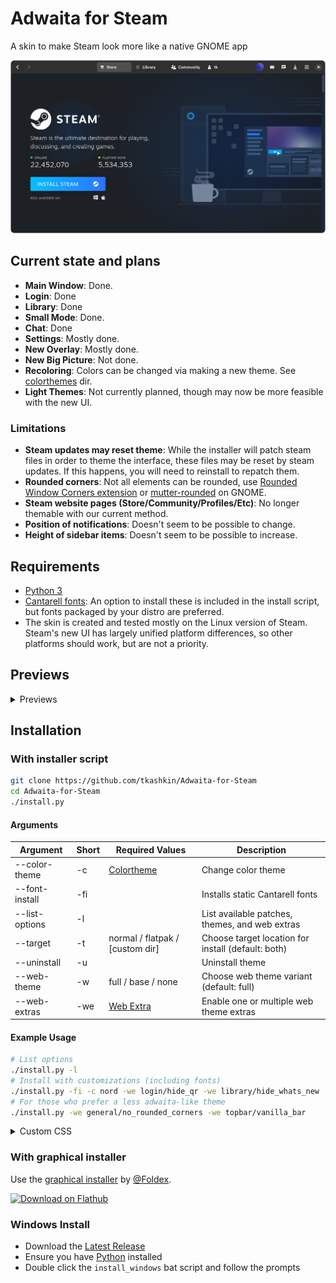 # Adwaita for Steam

A skin to make Steam look more like a native GNOME app

<p align="center"><img src="screenshot.png?raw=true"/></p>

## Current state and plans

* **Main Window**: Done.
* **Login**: Done
* **Library**: Done
* **Small Mode**: Done.
* **Chat**: Done
* **Settings**: Mostly done.
* **New Overlay**: Mostly done.
* **New Big Picture**: Not done.
* **Recoloring**: Colors can be changed via making a new theme. See [colorthemes](colorthemes) dir.
* **Light Themes**: Not currently planned, though may now be more feasible with the new UI.

### Limitations

* **Steam updates may reset theme**: While the installer will patch steam files in order to theme the interface, these files may be reset by steam updates. If this happens, you will need to reinstall to repatch them.
* **Rounded corners**: Not all elements can be rounded, use [Rounded Window Corners extension](https://github.com/yilozt/rounded-window-corners) or [mutter-rounded](https://github.com/yilozt/mutter-rounded) on GNOME.
* **Steam website pages (Store/Community/Profiles/Etc)**: No longer themable with our current method.
* **Position of notifications**: Doesn't seem to be possible to change.
* **Height of sidebar items**: Doesn't seem to be possible to increase.

## Requirements

* [Python 3](https://www.python.org/downloads/)
* [Cantarell fonts](https://gitlab.gnome.org/GNOME/cantarell-fonts): An option to install these is included in the install script, but fonts packaged by your distro are preferred.
* The skin is created and tested mostly on the Linux version of Steam. Steam's new UI has largely unified platform differences, so other platforms should work, but are not a priority.

## Previews

<details><summary>Previews</summary>

### Adwaita

![Adwaita](/colorthemes/adwaita/preview.png?raw=true)

### Breeze

![Breeze](/colorthemes/breeze/preview.png?raw=true)

### Catppuccin-Frappe

![Catppuccin-Frappe](/colorthemes/catppuccin-frappe/preview.png?raw=true)

### Catppuccin-Macchiato

![Catppuccin-Macchiato](/colorthemes/catppuccin-macchiato/preview.png?raw=true)

### Catppuccin-Mocha

![Catppuccin-Mocha](/colorthemes/catppuccin-mocha/preview.png?raw=true)

### Dracula

![Dracula](/colorthemes/dracula/preview.png?raw=true)

### Gruvbox

![Gruvbox](/colorthemes/gruvbox/preview.png?raw=true)

### Kate

![Kate](/colorthemes/kate/preview.png?raw=true)

### Metro

![Metro](/colorthemes/metro/preview.png?raw=true)

### Nord

![Nord](/colorthemes/nord/preview.png?raw=true)

### One Pro

![One Pro](/colorthemes/one-pro/preview.png?raw=true)

### Pop

![Pop](/colorthemes/pop/preview.png?raw=true)

### Tokyo Night

![Tokyo Night](/colorthemes/tokyo-night/preview.png?raw=true)

### Tomorrow Night

![Tomorrow Night](/colorthemes/tomorrow-night/preview.png?raw=true)

### Yaru

![Yaru](/colorthemes/yaru/preview.png?raw=true)

</details>

## Installation

### With installer script

```bash
git clone https://github.com/tkashkin/Adwaita-for-Steam
cd Adwaita-for-Steam
./install.py
```

#### Arguments

| Argument         | Short  | Required Values                  | Description                                              |
| ---------------- | ------ | -------------------------------- | -------------------------------------------------------- |
| --color-theme    | -c     | [Colortheme](colorthemes)        | Change color theme                                       |
| --font-install   | -fi    |                                  | Installs static Cantarell fonts                          |
| --list-options   | -l     |                                  | List available patches, themes, and web extras           |
| --target         | -t     | normal / flatpak / [custom dir]  | Choose target location for install (default: both)       |
| --uninstall      | -u     |                                  | Uninstall theme                                          |
| --web-theme      | -w     | full / base / none               | Choose web theme variant (default: full)                 |
| --web-extras     | -we    | [Web Extra](web/extras)          | Enable one or multiple web theme extras                  |

#### Example Usage

```bash
# List options
./install.py -l
# Install with customizations (including fonts)
./install.py -fi -c nord -we login/hide_qr -we library/hide_whats_new
# For those who prefer a less adwaita-like theme
./install.py -we general/no_rounded_corners -we topbar/vanilla_bar
```

<details><summary>Custom CSS</summary>

If you wish to include your own custom CSS, `-we` supports passing arbitrary css files:

`./install.py -we ~/path/to/wherever/custom.css`

This is capable of overriding any of the current [css variables](https://github.com/tkashkin/Adwaita-for-Steam/blob/master/web/base/_root.css):

```css
:root
{
	--bg: #FF0000;
	--fg: #000000;
}
```

For more advanced edits, you should reference [Inspecting Steam](https://github.com/tkashkin/Adwaita-for-Steam/tree/master/web#inspecting-steam)

**Warning:** It is entirely possible to cause UI breakages using this feature. Please disable any custom css before troubleshooting or submitting issues.

</details>

### With graphical installer

Use the [graphical installer](https://github.com/Foldex/AdwSteamGtk) by [@Foldex](https://github.com/Foldex).

<a href="https://flathub.org/apps/details/io.github.Foldex.AdwSteamGtk"><img width="200" alt="Download on Flathub" src="https://flathub.org/assets/badges/flathub-badge-i-en.svg"/></a>

### Windows Install

- Download the [Latest Release](https://github.com/tkashkin/Adwaita-for-Steam/releases)
- Ensure you have [Python](#requirements) installed
- Double click the `install_windows` bat script and follow the prompts

